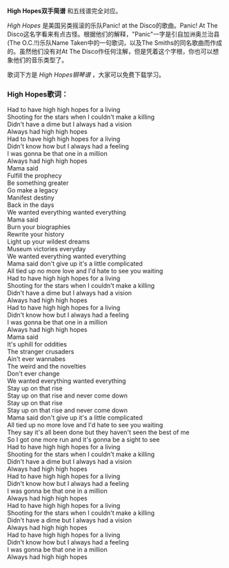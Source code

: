 

**High Hopes双手简谱** 和五线谱完全对应。

_High Hopes_ 是美国另类摇滚的乐队Panic! at the Disco的歌曲。Panic! At The
Disco这名字看来有点古怪。根据他们的解释，"Panic"一字是引自加洲奥兰治县(The O.C.!!)乐队Name Taken中的一句歌词，以及The
Smiths的同名歌曲而作成的。虽然他们没有对At The Disco作任何注解，但是凭着这个字根，你也可以想象他们的音乐类型了。

歌词下方是 _High Hopes钢琴谱_ ，大家可以免费下载学习。

### High Hopes歌词：

Had to have high high hopes for a living  
Shooting for the stars when I couldn't make a killing  
Didn't have a dime but I always had a vision  
Always had high high hopes  
Had to have high high hopes for a living  
Didn't know how but I always had a feeling  
I was gonna be that one in a million  
Always had high high hopes  
Mama said  
Fulfill the prophecy  
Be something greater  
Go make a legacy  
Manifest destiny  
Back in the days  
We wanted everything wanted everything  
Mama said  
Burn your biographies  
Rewrite your history  
Light up your wildest dreams  
Museum victories everyday  
We wanted everything wanted everything  
Mama said don't give up it's a little complicated  
All tied up no more love and I'd hate to see you waiting  
Had to have high high hopes for a living  
Shooting for the stars when I couldn't make a killing  
Didn't have a dime but I always had a vision  
Always had high high hopes  
Had to have high high hopes for a living  
Didn't know how but I always had a feeling  
I was gonna be that one in a million  
Always had high high hopes  
Mama said  
It's uphill for oddities  
The stranger crusaders  
Ain't ever wannabes  
The weird and the novelties  
Don't ever change  
We wanted everything wanted everything  
Stay up on that rise  
Stay up on that rise and never come down  
Stay up on that rise  
Stay up on that rise and never come down  
Mama said don't give up it's a little complicated  
All tied up no more love and I'd hate to see you waiting  
They say it's all been done but they haven't seen the best of me  
So I got one more run and it's gonna be a sight to see  
Had to have high high hopes for a living  
Shooting for the stars when I couldn't make a killing  
Didn't have a dime but I always had a vision  
Always had high high hopes  
Had to have high high hopes for a living  
Didn't know how but I always had a feeling  
I was gonna be that one in a million  
Always had high high hopes  
Had to have high high hopes for a living  
Shooting for the stars when I couldn't make a killing  
Didn't have a dime but I always had a vision  
Always had high high hopes  
Had to have high high hopes for a living  
Didn't know how but I always had a feeling  
I was gonna be that one in a million  
Always had high high hopes

